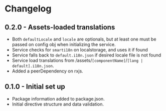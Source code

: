 # Changelog

## 0.2.0 - Assets-loaded translations
- Both ```defaultLocale``` and ```locale``` are optionals, but at least one must be passed on config obj when initializing the service.
- Service checks for ```smarti18n``` on localstorage, and uses it if found
- Service falls back to ```default.i18n.json``` if desired locale file is not found
- Service load translations from /assets/```[componentName]```/```[lang | default].i18n.json```.
- Added a peerDependency on rxjs.

## 0.1.0 - Initial set up
- Package information added to package.json.
- Initial directive structure and data validation.
